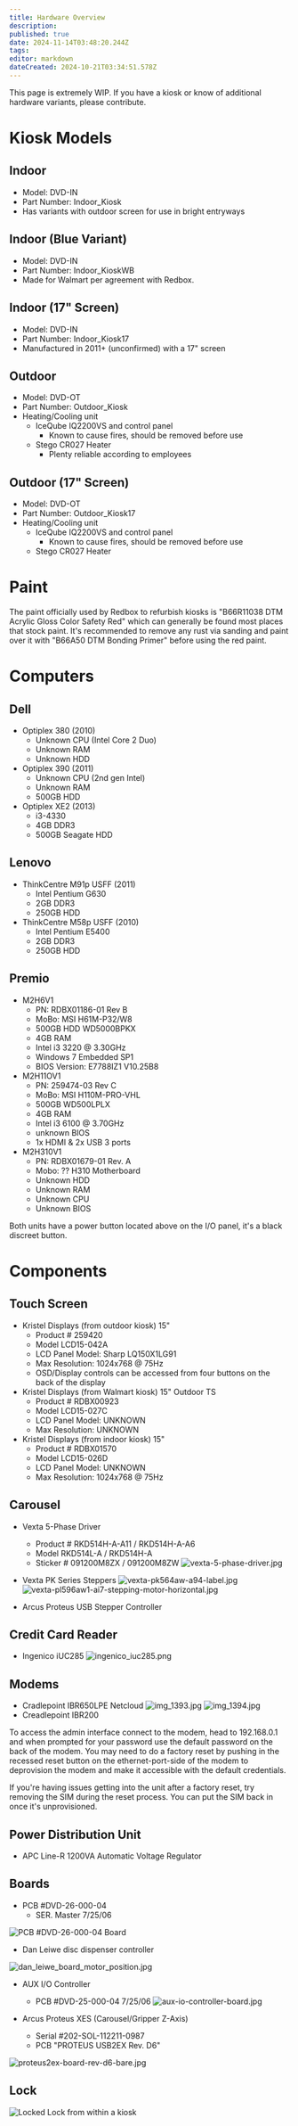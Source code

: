 ```yaml
---
title: Hardware Overview
description: 
published: true
date: 2024-11-14T03:48:20.244Z
tags: 
editor: markdown
dateCreated: 2024-10-21T03:34:51.578Z
---
```


This page is extremely WIP. If you have a kiosk or know of additional hardware variants, please contribute.

# Kiosk Models
## Indoor
  - Model: DVD-IN
  - Part Number: Indoor_Kiosk
  - Has variants with outdoor screen for use in bright entryways
## Indoor (Blue Variant)
  - Model: DVD-IN
  - Part Number: Indoor_KioskWB
  - Made for Walmart per agreement with Redbox.
## Indoor (17" Screen)
  - Model: DVD-IN
  - Part Number: Indoor_Kiosk17
  - Manufactured in 2011+ (unconfirmed) with a 17" screen
## Outdoor
  - Model: DVD-OT
  - Part Number: Outdoor_Kiosk
  - Heating/Cooling unit
  	- IceQube IQ2200VS and control panel
      - Known to cause fires, should be removed before use
    - Stego CR027 Heater
      - Plenty reliable according to employees
## Outdoor (17" Screen)
  - Model: DVD-OT
  - Part Number: Outdoor_Kiosk17
  - Heating/Cooling unit
  	- IceQube IQ2200VS and control panel
      - Known to cause fires, should be removed before use
    - Stego CR027 Heater
    
# Paint
The paint officially used by Redbox to refurbish kiosks is "B66R11038 DTM Acrylic Gloss Color Safety Red" which can generally be found most places that stock paint. It's recommended to remove any rust via sanding and paint over it with "B66A50 DTM Bonding Primer" before using the red paint.

# Computers

## Dell
- Optiplex 380 (2010)
  - Unknown CPU (Intel Core 2 Duo)
  - Unknown RAM
  - Unknown HDD
- Optiplex 390 (2011)
  - Unknown CPU (2nd gen Intel)
  - Unknown RAM
  - 500GB HDD
- Optiplex XE2 (2013)
  - i3-4330
  - 4GB DDR3
  - 500GB Seagate HDD

## Lenovo
- ThinkCentre M91p USFF (2011)
  - Intel Pentium G630
  - 2GB DDR3
  - 250GB HDD
- ThinkCentre M58p USFF (2010)
  - Intel Pentium E5400
  - 2GB DDR3
  - 250GB HDD

## Premio

- M2H6V1
   - PN: RDBX01186-01 Rev B
   - MoBo: MSI H61M-P32/W8
   - 500GB HDD WD5000BPKX
   - 4GB RAM
   - Intel i3 3220 @ 3.30GHz
   - Windows 7 Embedded SP1
   - BIOS Version: E7788IZ1 V10.25B8
- M2H11OV1
   - PN: 259474-03 Rev C
   - MoBo: MSI H110M-PRO-VHL
   - 500GB WD500LPLX
   - 4GB RAM
   - Intel i3 6100 @ 3.70GHz
   - unknown BIOS
   - 1x HDMI & 2x USB 3 ports
- M2H310V1
   - PN: RDBX01679-01 Rev. A
   - Mobo: ?? H310 Motherboard
   - Unknown HDD
   - Unknown RAM
   - Unknown CPU
   - Unknown BIOS
   
   
Both units have a power button located above on the I/O panel, it's a black discreet button.
 # Components
 ## Touch Screen
 - Kristel Displays (from outdoor kiosk) 15"
    - Product # 259420
    - Model LCD15-042A
    - LCD Panel Model: Sharp LQ150X1LG91
    - Max Resolution: 1024x768 @ 75Hz
    - OSD/Display controls can be accessed from four buttons on the back of the display 
 - Kristel Displays (from Walmart kiosk) 15" Outdoor TS
    - Product # RDBX00923
    - Model LCD15-027C
    - LCD Panel Model: UNKNOWN
    - Max Resolution: UNKNOWN
 - Kristel Displays (from indoor kiosk) 15"
    - Product # RDBX01570
    - Model LCD15-026D
    - LCD Panel Model: UNKNOWN
    - Max Resolution: 1024x768 @ 75Hz
   
## Carousel
 - Vexta 5-Phase Driver
    - Product # RKD514H-A-A11 / RKD514H-A-A6
    - Model RKD514L-A / RKD514H-A
    - Sticker # 091200M8ZX / 091200M8ZW
    ![vexta-5-phase-driver.jpg](/hardware/vexta-5-phase-driver.jpg)
   
 - Vexta PK Series Steppers
 		![vexta-pk564aw-a94-label.jpg](/hardware/vexta-pk564aw-a94-label.jpg)
    ![vexta-pl596aw1-ai7-stepping-motor-horizontal.jpg](/hardware/vexta-pl596aw1-ai7-stepping-motor-horizontal.jpg)
   
 - Arcus Proteus USB Stepper Controller

## Credit Card Reader
 - Ingenico iUC285
 ![ingenico_iuc285.png](/ingenico_iuc285.png)

## Modems
- Cradlepoint IBR650LPE Netcloud
![img_1393.jpg](/img_1393.jpg)
![img_1394.jpg](/img_1394.jpg)
- Creadlepoint IBR200

To access the admin interface connect to the modem, head to 192.168.0.1 and when prompted for your password use the default password on the back of the modem. You may need to do a factory reset by pushing in the recessed reset button on the ethernet-port-side of the modem to deprovision the modem and make it accessible with the default credentials.

If you're having issues getting into the unit after a factory reset, try removing the SIM during the reset process. You can put the SIM back in once it's unprovisioned.

## Power Distribution Unit
- APC Line-R 1200VA Automatic Voltage Regulator

## Boards
- PCB #DVD-26-000-04
   - SER. Master 7/25/06

![PCB #DVD-26-000-04 Board](/pcb_dvd-26-000-04_snachodog.jpg "PCB #DVD-26-000-04 Board")
- Dan Leiwe disc dispenser controller

![dan_leiwe_board_motor_position.jpg](/hardware/dan_leiwe_board_motor_position.jpg)

- AUX I/O Controller
   - PCB #DVD-25-000-04 7/25/06
![aux-io-controller-board.jpg](/hardware/aux-io-controller-board.jpg)

- Arcus Proteus XES (Carousel/Gripper Z-Axis)
  - Serial #202-SOL-112211-0987
  - PCB "PROTEUS USB2EX Rev. D6"

![proteus2ex-board-rev-d6-bare.jpg](/hardware/proteus2ex-board-rev-d6-bare.jpg)

## Lock
![Locked Lock from within a kiosk](/locked_lock.jpg "Locked lock from within a kiosk")
